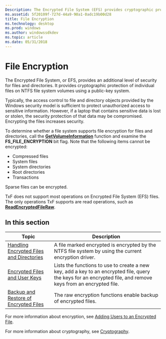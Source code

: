 ```yaml
---
Description: The Encrypted File System (EFS) provides cryptographic protection of individual files on NTFS file system volumes by using a public-key system.
ms.assetid: 5f20109f-727d-44a9-90a1-0adc19b00d28
title: File Encryption
ms.technology: desktop
ms.prod: windows
ms.author: windowssdkdev
ms.topic: article
ms.date: 05/31/2018
---
```


# File Encryption

The Encrypted File System, or EFS, provides an additional level of security for files and directories. It provides cryptographic protection of individual files on NTFS file system volumes using a public-key system.

Typically, the access control to file and directory objects provided by the Windows security model is sufficient to protect unauthorized access to sensitive information. However, if a laptop that contains sensitive data is lost or stolen, the security protection of that data may be compromised. Encrypting the files increases security.

To determine whether a file system supports file encryption for files and directories, call the [**GetVolumeInformation**](/windows/desktop/api/FileAPI/nf-fileapi-getvolumeinformationa) function and examine the **FS\_FILE\_ENCRYPTION** bit flag. Note that the following items cannot be encrypted:

-   Compressed files
-   System files
-   System directories
-   Root directories
-   Transactions

Sparse files can be encrypted.

TxF does not support most operations on Encrypted File System (EFS) files. The only operations TxF supports are read operations, such as [**ReadEncryptedFileRaw**](/windows/desktop/api/WinBase/nf-winbase-readencryptedfileraw).

## In this section



| Topic                                                                                               | Description                                                                                                                                                              |
|-----------------------------------------------------------------------------------------------------|--------------------------------------------------------------------------------------------------------------------------------------------------------------------------|
| [Handling Encrypted Files and Directories](handling-encrypted-files-and-directories.md)<br/> | A file marked encrypted is encrypted by the NTFS file system by using the current encryption driver.<br/>                                                          |
| [Encrypted Files and User Keys](encrypted-files-and-user-keys.md)<br/>                       | Lists the functions to use to create a new key, add a key to an encrypted file, query the keys for an encrypted file, and remove keys from an encrypted file.<br/> |
| [Backup and Restore of Encrypted Files](backup-and-restore-of-encrypted-files.md)<br/>       | The raw encryption functions enable backup of encrypted files.<br/>                                                                                                |



 

For more information about encryption, see [Adding Users to an Encrypted File](adding-users-to-an-encrypted-file.md).

For more information about cryptography, see [Cryptography](https://msdn.microsoft.com/library/windows/desktop/aa380255).

 

 




